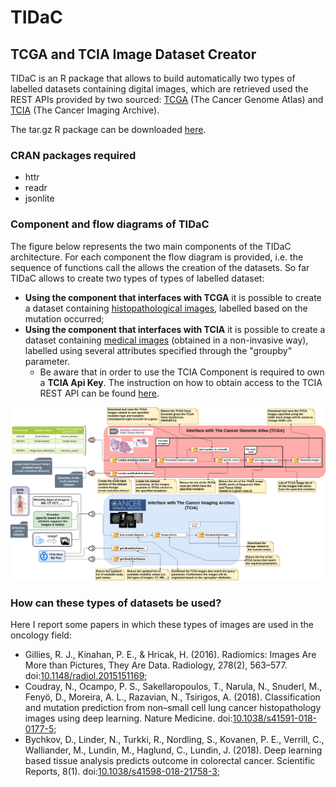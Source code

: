 # TIDaC #
## TCGA and TCIA Image Dataset Creator ##
TIDaC is an R package that allows to build automatically two types of labelled datasets containing digital images, which are retrieved used the REST APIs provided by two sourced: [TCGA](https://cancergenome.nih.gov/) (The Cancer Genome Atlas) and [TCIA](http://www.cancerimagingarchive.net/) (The Cancer Imaging Archive). 

The tar.gz R package can be downloaded [here](https://github.com/uazadi/TIDaC/releases).

### CRAN packages required
* httr
* readr
* jsonlite

### Component and flow diagrams of TIDaC
The figure below represents the two main components of the TIDaC architecture. For each component the flow diagram is provided, i.e. the sequence of functions call the allows the creation of the datasets.
So far TIDaC allows to create two types of types of labelled dataset:
* __Using the component that interfaces with TCGA__ it is possible to create a dataset containing [histopathological images](https://en.wikipedia.org/wiki/Histopathology), labelled based on the mutation occurred;
* __Using the component that interfaces with TCIA__ it is possible to create a dataset containing [medical images](https://en.wikipedia.org/wiki/Medical_imaging) (obtained in a non-invasive way), labelled using several attributes specified through the "groupby" parameter. 
  * Be aware that in order to use the TCIA Component is required to own a __TCIA Api Key__. The instruction on how to obtain access to the TCIA REST API can be found [here](https://wiki.cancerimagingarchive.net/display/Public/TCIA+Programmatic+Interface+%28REST+API%29+Usage+Guide).

<p align="center">
  <img src="https://github.com/uazadi/TIDaC/blob/master/docs/TIDaC_doc.png">
</p>

### How can these types of datasets be used?
Here I report some papers in which these types of images are used in the oncology field:
* Gillies, R. J., Kinahan, P. E., & Hricak, H. (2016). Radiomics: Images Are More than Pictures, They Are Data. Radiology, 278(2), 563–577. doi:[10.1148/radiol.2015151169](https://doi.org/10.1148/radiol.2015151169); 
* Coudray, N., Ocampo, P. S., Sakellaropoulos, T., Narula, N., Snuderl, M., Fenyö, D., Moreira, A. L., Razavian, N., Tsirigos, A. (2018). Classification and mutation prediction from non–small cell lung cancer histopathology images using deep learning. Nature Medicine. doi:[10.1038/s41591-018-0177-5](https://doi.org/10.1148/radiol.2015151169);
* Bychkov, D., Linder, N., Turkki, R., Nordling, S., Kovanen, P. E., Verrill, C., Walliander, M., Lundin, M., Haglund, C.,  Lundin, J. (2018). Deep learning based tissue analysis predicts outcome in colorectal cancer. Scientific Reports, 8(1). doi:[10.1038/s41598-018-21758-3](https://doi.org/10.1148/radiol.2015151169);
